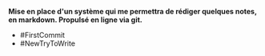 **Mise en place d'un système qui me permettra de rédiger quelques notes, en markdown. Propulsé en ligne via git.**
- #FirstCommit 
- #NewTryToWrite
